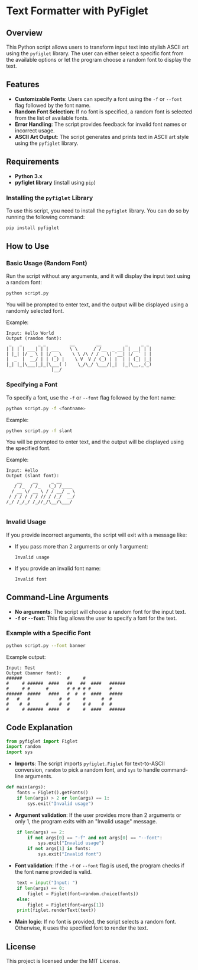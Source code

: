 # Text Formatter with PyFiglet

## Overview

This Python script allows users to transform input text into stylish ASCII art using the `pyfiglet` library. The user can either select a specific font from the available options or let the program choose a random font to display the text.

## Features

- **Customizable Fonts**: Users can specify a font using the `-f` or `--font` flag followed by the font name.
- **Random Font Selection**: If no font is specified, a random font is selected from the list of available fonts.
- **Error Handling**: The script provides feedback for invalid font names or incorrect usage.
- **ASCII Art Output**: The script generates and prints text in ASCII art style using the `pyfiglet` library.

## Requirements

- **Python 3.x**
- **pyfiglet library** (install using `pip`)

### Installing the `pyfiglet` Library

To use this script, you need to install the `pyfiglet` library. You can do so by running the following command:

```bash
pip install pyfiglet
```

## How to Use

### Basic Usage (Random Font)

Run the script without any arguments, and it will display the input text using a random font:

```bash
python script.py
```

You will be prompted to enter text, and the output will be displayed using a randomly selected font.

Example:

```
Input: Hello World
Output (random font):
 _   _      _ _         __        __         _     _ _ 
| | | | ___| | | ___    \ \      / /__  _ __| | __| | |
| |_| |/ _ \ | |/ _ \    \ \ /\ / / _ \| '__| |/ _` | |
|  _  |  __/ | | (_) |    \ V  V / (_) | |  | | (_| |_|
|_| |_|\___|_|_|\___( )    \_/\_/ \___/|_|  |_|\__,_(_)
                 |__/                                  
```

### Specifying a Font

To specify a font, use the `-f` or `--font` flag followed by the font name:

```bash
python script.py -f <fontname>
```

Example:

```bash
python script.py -f slant
```

You will be prompted to enter text, and the output will be displayed using the specified font.

Example:

```
Input: Hello
Output (slant font):
    __    __     _ __       
   / /_  / /_   (_) /____   
  / __ \/ __ \ / / __/ _ \  
 / / / / / / // / /_/  __/  
/_/ /_/_/ /_//_/\__/\___/   
                            
```

### Invalid Usage

If you provide incorrect arguments, the script will exit with a message like:

- If you pass more than 2 arguments or only 1 argument:
  ```
  Invalid usage
  ```

- If you provide an invalid font name:
  ```
  Invalid font
  ```

## Command-Line Arguments

- **No arguments**: The script will choose a random font for the input text.
- **`-f` or `--font`**: This flag allows the user to specify a font for the text.

### Example with a Specific Font

```bash
python script.py --font banner
```

Example output:

```
Input: Test
Output (banner font):
######                 #     #                
#     # ######  ####   ##   ##  ####   ###### 
#     # #      #       # # # # #       #      
######  #####   ####   #  #  #  ####   #####  
#   #   #           #  #     #      #  #      
#    #  #      #    #  #     # #    #  #      
#     # ######  ####   #     #  ####   ###### 
```

## Code Explanation

```python
from pyfiglet import Figlet
import random
import sys
```
- **Imports**: The script imports `pyfiglet.Figlet` for text-to-ASCII conversion, `random` to pick a random font, and `sys` to handle command-line arguments.

```python
def main(args):
    fonts = Figlet().getFonts()
    if len(args) > 2 or len(args) == 1:
        sys.exit("Invalid usage")
```
- **Argument validation**: If the user provides more than 2 arguments or only 1, the program exits with an "Invalid usage" message.

```python
    if len(args) == 2:
        if not args[0] == "-f" and not args[0] == "--font":
            sys.exit("Invalid usage")
        if not args[1] in fonts:
            sys.exit("Invalid font")
```
- **Font validation**: If the `-f` or `--font` flag is used, the program checks if the font name provided is valid.

```python
    text = input("Input: ")
    if len(args) == 0:
        figlet = Figlet(font=random.choice(fonts))
    else:
        figlet = Figlet(font=args[1])
    print(figlet.renderText(text))
```
- **Main logic**: If no font is provided, the script selects a random font. Otherwise, it uses the specified font to render the text.

## License

This project is licensed under the MIT License.